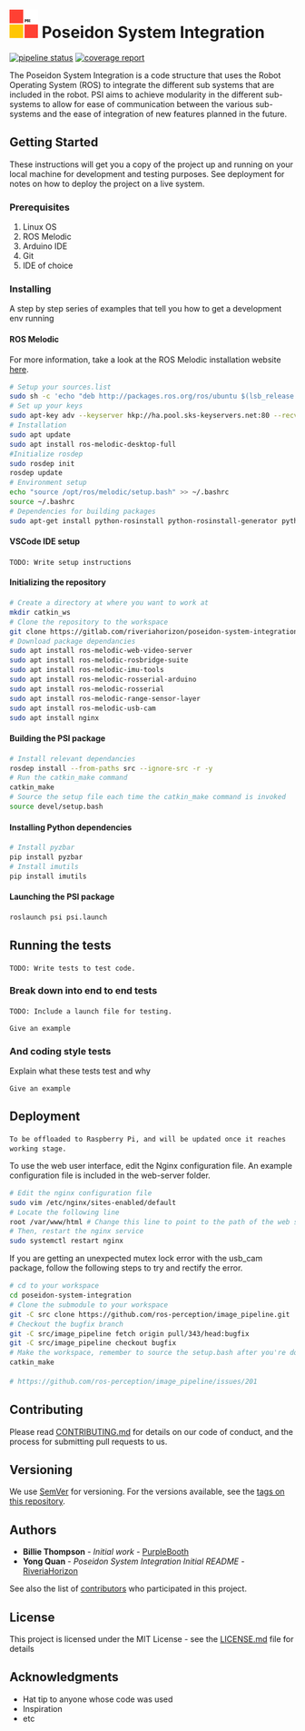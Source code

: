 # ![logo](resource/PSI_resize.png) Poseidon System Integration

[![pipeline status](https://gitlab.com/riveriahorizon/poseidon-system-integration/badges/master/pipeline.svg)](https://gitlab.com/riveriahorizon/poseidon-system-integration/commits/master)
[![coverage report](https://gitlab.com/riveriahorizon/poseidon-system-integration/badges/master/coverage.svg)](https://gitlab.com/riveriahorizon/poseidon-system-integration/commits/master)

The Poseidon System Integration is a code structure that uses the Robot Operating System (ROS) to integrate the different sub systems that are included in the robot.
PSI aims to achieve modularity in the different sub-systems to allow for ease of communication between the various sub-systems and the ease of integration of new features planned in the future.

## Getting Started

These instructions will get you a copy of the project up and running on your local machine for development and testing purposes. See deployment for notes on how to deploy the project on a live system.

### Prerequisites

1. Linux OS
2. ROS Melodic
3. Arduino IDE
4. Git
5. IDE of choice

### Installing

A step by step series of examples that tell you how to get a development env running

#### ROS Melodic

For more information, take a look at the ROS Melodic installation website [here](http://wiki.ros.org/melodic/Installation/Ubuntu).

```bash
# Setup your sources.list
sudo sh -c 'echo "deb http://packages.ros.org/ros/ubuntu $(lsb_release -sc) main" > /etc/apt/sources.list.d/ros-latest.list'
# Set up your keys
sudo apt-key adv --keyserver hkp://ha.pool.sks-keyservers.net:80 --recv-key 421C365BD9FF1F717815A3895523BAEEB01FA116
# Installation
sudo apt update
sudo apt install ros-melodic-desktop-full
#Initialize rosdep
sudo rosdep init
rosdep update
# Environment setup
echo "source /opt/ros/melodic/setup.bash" >> ~/.bashrc
source ~/.bashrc
# Dependencies for building packages
sudo apt-get install python-rosinstall python-rosinstall-generator python-wstool build-essential
```

#### VSCode IDE setup

`TODO: Write setup instructions`

#### Initializing the repository

```bash
# Create a directory at where you want to work at
mkdir catkin_ws
# Clone the repository to the workspace
git clone https://gitlab.com/riveriahorizon/poseidon-system-integration.git
# Download package dependancies
sudo apt install ros-melodic-web-video-server
sudo apt install ros-melodic-rosbridge-suite
sudo apt install ros-melodic-imu-tools
sudo apt install ros-melodic-rosserial-arduino
sudo apt install ros-melodic-rosserial
sudo apt install ros-melodic-range-sensor-layer
sudo apt install ros-melodic-usb-cam
sudo apt install nginx
```

#### Building the PSI package

```bash
# Install relevant dependancies
rosdep install --from-paths src --ignore-src -r -y
# Run the catkin_make command
catkin_make
# Source the setup file each time the catkin_make command is invoked
source devel/setup.bash
```

#### Installing Python dependencies

```bash
# Install pyzbar
pip install pyzbar
# Install imutils
pip install imutils
```

#### Launching the PSI package

```bash
roslaunch psi psi.launch
```

## Running the tests

`TODO: Write tests to test code.`

### Break down into end to end tests

`TODO: Include a launch file for testing.`

```
Give an example
```

### And coding style tests

Explain what these tests test and why

```
Give an example
```

## Deployment

`To be offloaded to Raspberry Pi, and will be updated once it reaches working stage.`

To use the web user interface, edit the Nginx configuration file. An example configuration file is included in the web-server folder.

```bash
# Edit the nginx configuration file
sudo vim /etc/nginx/sites-enabled/default
# Locate the following line
root /var/www/html # Change this line to point to the path of the web server
# Then, restart the nginx service
sudo systemctl restart nginx
```

If you are getting an unexpected mutex lock error with the usb_cam package, follow the following steps to try and rectify the error.

```bash
# cd to your workspace
cd poseidon-system-integration
# Clone the submodule to your workspace
git -C src clone https://github.com/ros-perception/image_pipeline.git
# Checkout the bugfix branch
git -C src/image_pipeline fetch origin pull/343/head:bugfix
git -C src/image_pipeline checkout bugfix
# Make the workspace, remember to source the setup.bash after you're done
catkin_make

# https://github.com/ros-perception/image_pipeline/issues/201
```

## Contributing

Please read [CONTRIBUTING.md](CONTRIBUTING.md) for details on our code of conduct, and the process for submitting pull requests to us.

## Versioning

We use [SemVer](http://semver.org/) for versioning. For the versions available, see the [tags on this repository](https://github.com/your/project/tags).

## Authors

- **Billie Thompson** - _Initial work_ - [PurpleBooth](https://github.com/PurpleBooth)
- **Yong Quan** - _Poseidon System Integration Initial README_ - [RiveriaHorizon](https://gitlab.com/riveriahorizon)

See also the list of [contributors](https://gitlab.com/riveriahorizon/poseidon-system-integration/graphs/master) who participated in this project.

## License

This project is licensed under the MIT License - see the [LICENSE.md](LICENSE.md) file for details

## Acknowledgments

- Hat tip to anyone whose code was used
- Inspiration
- etc

